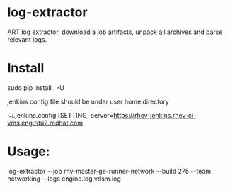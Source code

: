# log-extractor
ART log extractor, download a job artifacts, unpack all archives and parse relevant logs.

# Install
sudo pip install . -U

jenkins config file should be under user home directory

~/.jenkins.config
[SETTING]
server=https://rhev-jenkins.rhev-ci-vms.eng.rdu2.redhat.com

# Usage:
log-extractor --job rhv-master-ge-runner-network --build 275 --team networking --logs engine.log,vdsm.log


